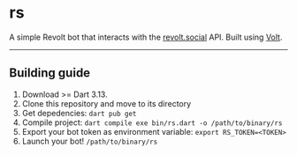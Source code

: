 # rs

A simple Revolt bot that interacts with the [revolt.social](https://revolt.social/) API. Built using [Volt](https://github.com/volt-framework/volt).

---

## Building guide

1.  Download >= Dart 3.13.
2.  Clone this repository and move to its directory
3.  Get depedencies: `dart pub get`
4.  Compile project: `dart compile exe bin/rs.dart -o /path/to/binary/rs`
5.  Export your bot token as environment variable: `export RS_TOKEN=<TOKEN>`
6.  Launch your bot! `/path/to/binary/rs`
